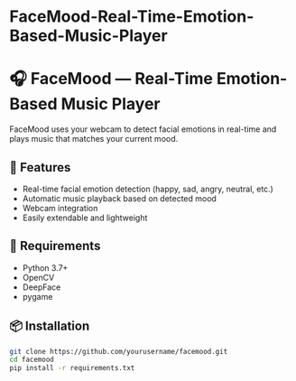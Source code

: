 # FaceMood-Real-Time-Emotion-Based-Music-Player
# 🎧 FaceMood — Real-Time Emotion-Based Music Player

FaceMood uses your webcam to detect facial emotions in real-time and plays music that matches your current mood.

## 🧠 Features
- Real-time facial emotion detection (happy, sad, angry, neutral, etc.)
- Automatic music playback based on detected mood
- Webcam integration
- Easily extendable and lightweight

## 🚀 Requirements

- Python 3.7+
- OpenCV
- DeepFace
- pygame

## 📦 Installation

```bash
git clone https://github.com/yourusername/facemood.git
cd facemood
pip install -r requirements.txt
